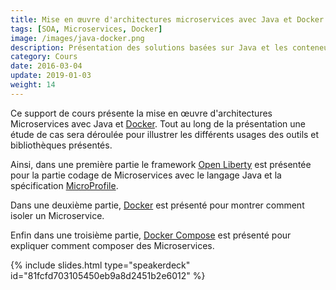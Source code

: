 ```yaml
---
title: Mise en œuvre d'architectures microservices avec Java et Docker
tags: [SOA, Microservices, Docker]
image: /images/java-docker.png
description: Présentation des solutions basées sur Java et les conteneurs pour mettre en œuvre des architectures microservices.
category: Cours
date: 2016-03-04
update: 2019-01-03
weight: 14
---
```


Ce support de cours présente la mise en œuvre d'architectures Microservices avec Java et [Docker](https://www.docker.com/). Tout au long de la présentation une étude de cas sera déroulée pour illustrer les différents usages des outils et bibliothèques présentés.

Ainsi, dans une première partie le framework [Open Liberty](https://openliberty.io/) est présentée pour la partie codage de Microservices avec le langage Java et la spécification [MicroProfile](https://microprofile.io/).

Dans une deuxième partie, [Docker](https://www.docker.com/) est présenté pour montrer comment isoler un Microservice.

Enfin dans une troisième partie, [Docker Compose]([Docker](https://www.docker.com/)) est présenté pour expliquer comment composer des Microservices.

{% include slides.html type="speakerdeck" id="81fcfd703105450eb9a8d2451b2e6012" %}
